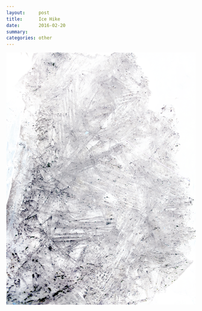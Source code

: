 ```yaml
---
layout:     post
title:      Ice Hike
date:       2016-02-20
summary:    
categories: other
---
```


![](/images/icy_city.png)
